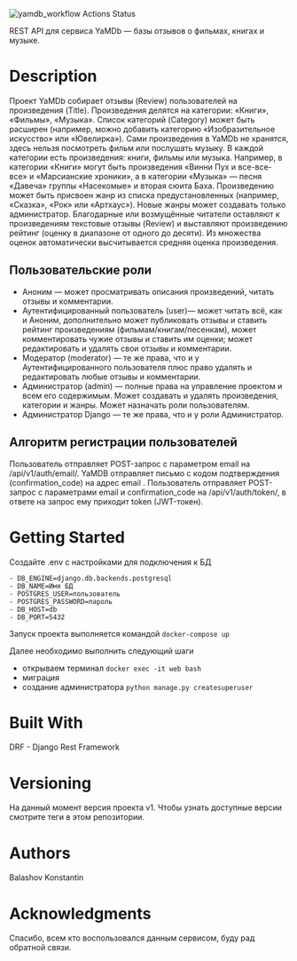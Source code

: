 ![yamdb_workflow Actions Status](https://github.com/BKI92/yamdb_final/workflows/yamdb_workflow/badge.svg)


REST API для сервиса YaMDb — базы отзывов о фильмах, книгах и музыке.

# Description
Проект YaMDb собирает отзывы (Review) пользователей на произведения (Title). 
Произведения делятся на категории: «Книги», «Фильмы», «Музыка». 
Список категорий (Category) может быть расширен (например, можно добавить категорию «Изобразительное искусство» или «Ювелирка»).
Сами произведения в YaMDb не хранятся, здесь нельзя посмотреть фильм или послушать музыку.
В каждой категории есть произведения: книги, фильмы или музыка. 
Например, в категории «Книги» могут быть произведения «Винни Пух и все-все-все» 
и «Марсианские хроники», а в категории «Музыка» — песня «Давеча» 
группы «Насекомые» и вторая сюита Баха. Произведению может быть присвоен жанр 
из списка предустановленных (например, «Сказка», «Рок» или «Артхаус»). Новые 
жанры может создавать только администратор.
Благодарные или возмущённые читатели оставляют к произведениям текстовые 
отзывы (Review) и выставляют произведению рейтинг 
(оценку в диапазоне от одного до десяти). Из множества оценок автоматически 
высчитывается средняя оценка произведения.

## Пользовательские роли
- Аноним — может просматривать описания произведений, читать отзывы и комментарии.
- Аутентифицированный пользователь (user)— может читать всё, как и Аноним, дополнительно может публиковать отзывы и ставить рейтинг произведениям (фильмам/книгам/песенкам), может комментировать чужие отзывы и ставить им оценки; может редактировать и удалять свои отзывы и комментарии.
- Модератор (moderator) — те же права, что и у Аутентифицированного пользователя плюс право удалять и редактировать любые отзывы и комментарии.
- Администратор (admin) — полные права на управление проектом и всем его содержимым. Может создавать и удалять произведения, категории и жанры. Может назначать роли пользователям.
- Администратор Django — те же права, что и у роли Администратор.

## Алгоритм регистрации пользователей
Пользователь отправляет POST-запрос с параметром email на /api/v1/auth/email/.
YaMDB отправляет письмо с кодом подтверждения (confirmation_code) на адрес email .
Пользователь отправляет POST-запрос с параметрами email и confirmation_code 
на /api/v1/auth/token/, в ответе на запрос ему приходит token (JWT-токен).

# Getting Started
Создайте .env с настройками для подключения к БД
```
- DB_ENGINE=django.db.backends.postgresql
- DB_NAME=Имя БД
- POSTGRES_USER=пользователь
- POSTGRES_PASSWORD=пароль
- DB_HOST=db
- DB_PORT=5432
```


Запуск проекта выполняется командой `docker-compose up`
 
Далее необходимо выполнить следующий шаги
 - открываем терминал `docker exec -it web bash`
 - миграция <python manage.py migrate>
 - создание администратора `python manage.py createsuperuser`
 
 
# Built With
DRF - Django Rest Framework


# Versioning
На данный момент версия проекта v1. Чтобы узнать доступные версии смотрите теги в этом репозитории.


# Authors
Balashov Konstantin


# Acknowledgments
Спасибо, всем кто воспользовался данным сервисом, буду рад обратной связи.
